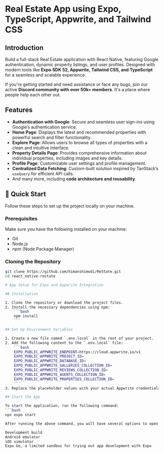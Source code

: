# Real Estate App using Expo, TypeScript, Appwrite, and Tailwind CSS

## Introduction
Build a full-stack Real Estate application with React Native, featuring Google authentication, dynamic property listings, and user profiles. Designed with modern tools like **Expo SDK 52, Appwrite, Tailwind CSS, and TypeScript** for a seamless and scalable experience.

If you're getting started and need assistance or face any bugs, join our active **Discord community with over 50k+ members**. It's a place where people help each other out.

## Features

- **Authentication with Google**: Secure and seamless user sign-ins using Google’s authentication service.
- **Home Page**: Displays the latest and recommended properties with powerful search and filter functionality.
- **Explore Page**: Allows users to browse all types of properties with a clean and intuitive interface.
- **Property Details Page**: Provides comprehensive information about individual properties, including images and key details.
- **Profile Page**: Customizable user settings and profile management.
- **Centralized Data Fetching**: Custom-built solution inspired by TanStack’s `useQuery` for efficient API calls.
- And many more, including **code architecture and reusability**.

## 🤸 Quick Start
Follow these steps to set up the project locally on your machine.

### Prerequisites
Make sure you have the following installed on your machine:

- Git
- Node.js
- npm (Node Package Manager)

### Cloning the Repository
```sh
git clone https://github.com/himanshimodi/ReState.git
cd react_native-restate

# App Setup for Expo and Appwrite Integration

## Installation

1. Clone the repository or download the project files.
2. Install the necessary dependencies using npm:
    ```bash
    npm install
    ```

## Set Up Environment Variables

1. Create a new file named `.env.local` in the root of your project.
2. Add the following content to the `.env.local` file:
    ```bash
    EXPO_PUBLIC_APPWRITE_ENDPOINT=https://cloud.appwrite.io/v1
    EXPO_PUBLIC_APPWRITE_PROJECT_ID=
    EXPO_PUBLIC_APPWRITE_DATABASE_ID=
    EXPO_PUBLIC_APPWRITE_GALLERIES_COLLECTION_ID=
    EXPO_PUBLIC_APPWRITE_REVIEWS_COLLECTION_ID=
    EXPO_PUBLIC_APPWRITE_AGENTS_COLLECTION_ID=
    EXPO_PUBLIC_APPWRITE_PROPERTIES_COLLECTION_ID=
    ```
3. Replace the placeholder values with your actual Appwrite credentials. To get these credentials, sign up and create a new project on the [Appwrite website](https://appwrite.io/).

## Start the App

To start the application, run the following command:
```bash
npx expo start

After running the above command, you will have several options to open the app:

Development build
Android emulator
iOS simulator
Expo Go, a limited sandbox for trying out app development with Expo
